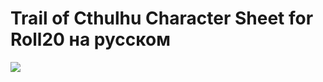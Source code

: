 # Trail of Cthulhu Character Sheet for Roll20 на русском

![](http://cl.ly/image/2t3l260n1r3A/sheet.png)